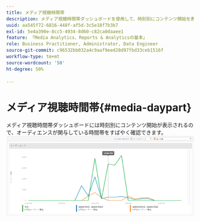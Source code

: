 ```yaml
---
title: メディア視聴時間帯
description: メディア視聴時間帯ダッシュボードを使用して、時刻別にコンテンツ開始を表示し、オーディエンスが関与している場合に分析します。
uuid: aa545f72-6816-448f-af5d-3c5e18f7b3b7
exl-id: 5e4a390e-8cc5-4934-8d60-c82ca0daaee1
feature: 「Media Analytics、Reports & Analyticsの基本」
role: Business Practitioner, Administrator, Data Engineer
source-git-commit: c96532bb032a4c9aaf9eed28d97fbd33ceb1516f
workflow-type: tm+mt
source-wordcount: '50'
ht-degree: 50%

---
```


# メディア視聴時間帯{#media-daypart}

メディア視聴時間帯ダッシュボードには時刻別にコンテンツ開始が表示されるので、オーディエンスが関与している時間帯をすばやく確認できます。![](assets/video-daypart-report.png)
